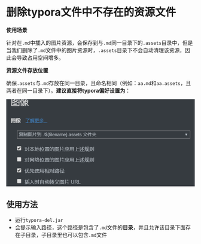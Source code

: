 # 删除typora文件中不存在的资源文件

**使用场景**

针对在`.md`中插入的图片资源，会保存到与`.md`同一目录下的`.assets`目录中，但是当我们删除了`.md`文件中的图片资源时，`.assets`目录下不会自动清理该资源，因此会导致占用空间增多。

**资源文件存放位置**

确保`.assets`与`.md`存放在同一目录，且命名相同（例如：`aa.md`和`aa.assets`，且两者在同一目录下）。**建议直接将typora偏好设置为**：

![1714492316667](README.assets/1714492316667.png)

## 使用方法

- 运行`typora-del.jar`
- 会提示输入路径，这个路径是包含了`.md`文件的**目录**，并且允许该目录下面存在子目录，子目录里也可以包含`.md`文件